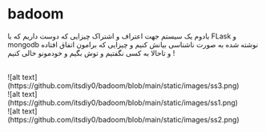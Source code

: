 # badoom
بادوم یک سیستم جهت اعتراف و اشتراک چیزایی که دوست داریم که با FLask و mongodb نوشته شده به صورت ناشناسی بیانش کنیم و چیزایی که برامون اتفاق افتاده و تاحالا به کسی نگفتیم و توش بگیم و خودمونو خالی کنیم !

<br>
![alt text](https://github.com/itsdiy0/badoom/blob/main/static/images/ss3.png)
<br>
![alt text](https://github.com/itsdiy0/badoom/blob/main/static/images/ss1.png)
<br>
![alt text](https://github.com/itsdiy0/badoom/blob/main/static/images/ss2.png)

